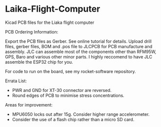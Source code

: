 # Laika-Flight-Computer
Kicad PCB files for the Liaka flight computer

PCB Ordering Information:

Export the PCB files as Gerber. See online tutorial for details. Upload drill files, gerber files, BOM and .pos file to JLCPCB for PCB manufacture and assembly. 
JLC can assemble most of the components other than RFM95W, GPS, Baro and various other minor parts. I highly reccomend to have JLC assemble the ESP32 chip for you.

For code to run on the board, see my rocket-software repository.

Errata List:

- PWR and GND for XT-30 connector are reversed. 
- Round edges of PCB to minimise stress concentrations.


Areas for improvement:
- MPU6050 locks out after 15g. Consider higher range accelerometer.
- Consider the use of a flash chip rather than a micro SD card.
